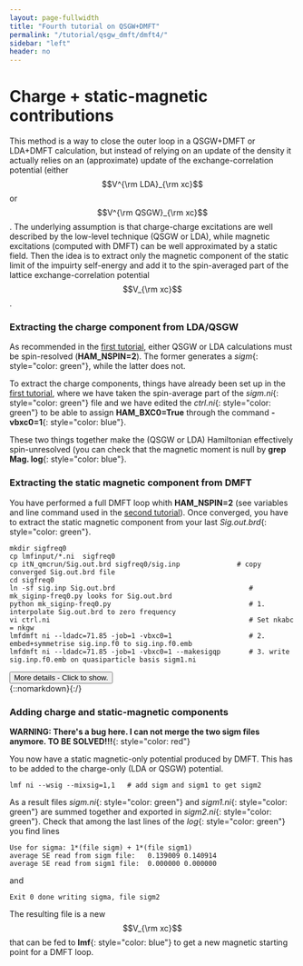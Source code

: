 ```yaml
---
layout: page-fullwidth
title: "Fourth tutorial on QSGW+DMFT"
permalink: "/tutorial/qsgw_dmft/dmft4/"
sidebar: "left"
header: no
---
```


# Charge + static-magnetic contributions 

This method is a way to close the outer loop in a QSGW+DMFT or LDA+DMFT calculation, but instead of relying on an update of the density it actually relies on an (approximate) update of the exchange-correlation potential (either $$V^{\rm LDA}_{\rm xc}$$ or $$V^{\rm QSGW}_{\rm xc}$$.
The underlying assumption is that charge-charge excitations are well described by the low-level technique (QSGW or LDA), while magnetic excitations (computed with DMFT) can be well approximated by a static field. Then the idea is to extract only the magnetic component of the static limit of the impuirty self-energy and add it to the spin-averaged part of the lattice exchange-correlation potential $$V_{\rm xc}$$.

### Extracting the charge component from LDA/QSGW
As recommended in the [first tutorial](https://lordcephei.github.io/tutorial/qsgw_dmft/dmft1), either QSGW or LDA calculations must be spin-resolved (**HAM_NSPIN=2**). The former generates a _sigm_{: style="color: green"}, while the latter does not.

To extract the charge components, things have already been set up in the [first tutorial](https://lordcephei.github.io/tutorial/qsgw_dmft/dmft1), where we have taken the spin-average part of the *sigm.ni*{: style="color: green"} file and we have edited the *ctrl.ni*{: style="color: green"} to be able to assign **HAM_BXC0=True** through the command **-vbxc0=1**{: style="color: blue"}.

These two things together make the (QSGW or LDA) Hamiltonian effectively spin-unresolved (you can check that the magnetic moment is null by **grep Mag. log**{: style="color: blue"}.

### Extracting the static magnetic component from DMFT
You have performed a full DMFT loop whith **HAM_NSPIN=2** (see variables and line command used in the [second tutorial](https://lordcephei.github.io/tutorial/qsgw_dmft/dmft2)). Once converged, you have to extract the static magnetic component from your last _Sig.out.brd_{: style="color: green"}.

```
mkdir sigfreq0
cp lmfinput/*.ni  sigfreq0
cp itN_qmcrun/Sig.out.brd sigfreq0/sig.inp              # copy converged Sig.out.brd file 
cd sigfreq0
ln -sf sig.inp Sig.out.brd                                 # mk_siginp-freq0.py looks for Sig.out.brd
python mk_siginp-freq0.py                                  # 1. interpolate Sig.out.brd to zero frequency
vi ctrl.ni                                                 # Set nkabc = nkgw 
lmfdmft ni --ldadc=71.85 -job=1 -vbxc0=1                   # 2. embed+symmetrise sig.inp.f0 to sig.inp.f0.emb
lmfdmft ni --ldadc=71.85 -job=1 -vbxc0=1 --makesigqp       # 3. write sig.inp.f0.emb on quasiparticle basis sigm1.ni
```
<div onclick="elm = document.getElementById('statmag'); if(elm.style.display == 'none') elm.style.display = 'block'; else elm.style.display = 'none';"><button type="button" class="button tiny radius">More details - Click to show.</button></div>
{::nomarkdown}<div style="display:none;margin:0px 25px 0px 25px;"id="statmag">{:/}

1. First interpolate _Sig.inp.out.brd_{: style="color: green"} to zero frequency. You can use the program **mk_siginp-freq0.py**{: style="color: blue"} downloadable at [this link](https://lordcephei.github.io/assets/download/inputfiles/mk_siginp-freq0.py). The output file _sif.inp.f0_{: style="color: green"} is the static limit of the impurity self-energy (you can check the quality of the extrapolation by plotting *Sig.out.brd*{: style="color: green"} and *Sig.out.brd.extrap*{: style="color: green"}).

2. In the same folder, you can launch **lmfdmft**{: style="color: blue"} using the same flags as your last run, but you have to pay attention to the k-point grid. **Warning: You have to set nkabc equal to nkgw in this and the following run!**{: style="color: red"} The program will automatically find _sig.inp.f0_{: style="color: green"}, it will embed it and symmetrise it before exiting. The output *sig.inp.f0.emb*{: style="color: green"} is a text file. 
At the bottom of the *log*{: style="color: green"} file you should find the line
 
 ```
 Exit 0 File sig.inp.f0 embedded successfully and recorded in sig.inp.f0.emb
 ```

3. Still in the same folder you can run again **lmfdmft**{: style="color: blue"}, adding **\-\-makesigqp**{: style="color: blue"} to the command line. This will
  * subtract the average self-energy component to the whole matrix hence keeping only the magnetic part and
  * project the resulting matrix in the quasiparticle basis.
The result will be saved in the *sigm1.ni*{: style="color: green"} file. 
At the bottom of the *log*{: style="color: green"} file you should finde the line 

 ```
 Exit 0 wrote embedded sigma (orbital basis) to file sigm1
 ```

{::nomarkdown}</div>{:/}

 
### Adding charge and static-magnetic components 
**WARNING: There's a bug here. I can not merge the two sigm files anymore.  TO BE SOLVED!!!**{: style="color: red"}

You now have a static magnetic-only potential produced by DMFT. This has to be added to the charge-only (LDA or QSGW) potential.

``` 
lmf ni --wsig --mixsig=1,1   # add sigm and sigm1 to get sigm2   
```

As a result files *sigm.ni*{: style="color: green"} and *sigm1.ni*{: style="color: green"} are summed together and exported in *sigm2.ni*{: style="color: green"}. 
Check that among the last lines of the *log*{: style="color: green"} you find lines 

```
Use for sigma: 1*(file sigm) + 1*(file sigm1)
average SE read from sigm file:   0.139009 0.140914
average SE read from sigm1 file:  0.000000 0.000000
```

and

```
Exit 0 done writing sigma, file sigm2
```

The resulting file is a new $$V_{\rm xc}$$ that can be fed to **lmf**{: style="color: blue"} to get a new magnetic starting point for a DMFT loop.

